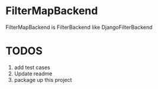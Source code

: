 # FilterMapBackend

FilterMapBackend is FilterBackend  like DjangoFilterBackend

# TODOS
1. add test cases
2. Update readme
2. package up this project